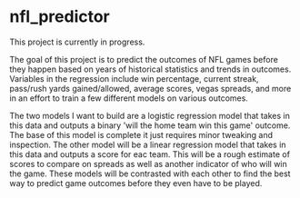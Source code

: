# nfl_predictor
This project is currently in progress.

The goal of this project is to predict the outcomes of NFL games before they happen based on years of historical statistics and trends in outcomes. Variables in the regression include win percentage, current streak, pass/rush yards gained/allowed, average scores, vegas spreads, and more in an effort to train a few different models on various outcomes.

The two models I want to build are a logistic regression model that takes in this data and outputs a binary 'will the home team win this game' outcome. The base of this model is complete it just requires minor tweaking and inspection. The other model will be a linear regression model that takes in this data and outputs a score for eac team. This will be a rough estimate of scores to compare on spreads as well as another indicator of who will win the game. These models will be contrasted with each other to find the best way to predict game outcomes before they even have to be played.
